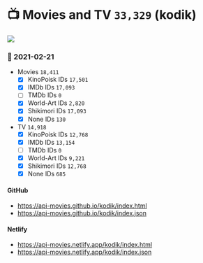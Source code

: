 # :tv: Movies and TV `33,329` (kodik)

<a href="https://API-Movies.github.io"><img src="https://API-Movies.github.io/banner.png?cache"></a>

### :date: 2021-02-21
- Movies `18,411`
  - [x] KinoPoisk IDs `17,501`
  - [x] IMDb IDs `17,093`
  - [ ] TMDb IDs `0`
  - [x] World-Art IDs `2,820`
  - [x] Shikimori IDs `17,093`
  - [x] None IDs `130`
- TV `14,918`
  - [x] KinoPoisk IDs `12,768`
  - [x] IMDb IDs `13,154`
  - [ ] TMDb IDs `0`
  - [x] World-Art IDs `9,221`
  - [x] Shikimori IDs `12,768`
  - [x] None IDs `685`
#### GitHub
- <a href='https://api-movies.github.io/kodik/index.html' target='_blank'>https://api-movies.github.io/kodik/index.html</a>
- <a href='https://api-movies.github.io/kodik/index.json' target='_blank'>https://api-movies.github.io/kodik/index.json</a>
#### Netlify
- <a href='https://api-movies.netlify.app/kodik/index.html' target='_blank'>https://api-movies.netlify.app/kodik/index.html</a>
- <a href='https://api-movies.netlify.app/kodik/index.json' target='_blank'>https://api-movies.netlify.app/kodik/index.json</a>
